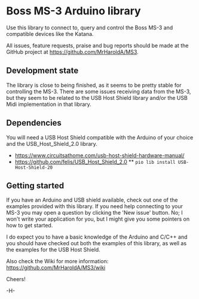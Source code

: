 # Boss MS-3 Arduino library
Use this library to connect to, query and control the Boss MS-3 and compatible devices like the Katana.

All issues, feature requests, praise and bug reports should be made at the GitHub project at https://github.com/MrHaroldA/MS3.

## Development state
The library is close to being finished, as it seems to be pretty stable for controlling the MS-3. There are some issues receiving data from the MS-3, but they seem to be related to the USB Host Shield library and/or the USB Midi implementation in that library.

## Dependencies
You will need a USB Host Shield compatible with the Arduino of your choice and the USB_Host_Shield_2.0 library.
* https://www.circuitsathome.com/usb-host-shield-hardware-manual/
* https://github.com/felis/USB_Host_Shield_2.0
** `pio lib install USB-Host-Shield-20`

## Getting started
If you have an Arduino and USB shield available, check out one of the examples provided with this library. If you need help connecting to your MS-3 you may open a question by clicking the 'New issue' button. No; I won't write your application for you, but I might give you some pointers on how to get started. 

I do expect you to have a basic knowledge of the Arduino and C/C++ and you should have checked out both the examples of this library, as well as the examples for the USB Host Shield.

Also check the Wiki for more information: https://github.com/MrHaroldA/MS3/wiki

Cheers!

-H-
